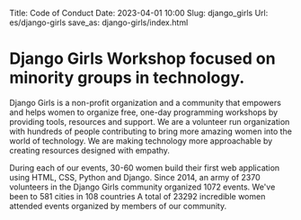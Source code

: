 Title: Code of Conduct
Date: 2023-04-01 10:00
Slug: django_girls
Url: es/django-girls
save_as: django-girls/index.html

# Django Girls Workshop focused on minority groups in technology.

Django Girls is a non-profit organization and a community that empowers and helps women to organize free, one-day programming workshops by providing tools, resources and support. We are a volunteer run organization with hundreds of people contributing to bring more amazing women into the world of technology. We are making technology more approachable by creating resources designed with empathy.

During each of our events, 30-60 women build their first web application using HTML, CSS, Python and Django.
Since 2014, an army of 2370 volunteers in the Django Girls community organized 1072 events. We've been to 581 cities in 108 countries
A total of 23292 incredible women attended events organized by members of our community.